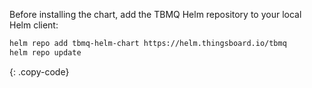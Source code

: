 Before installing the chart, add the TBMQ Helm repository to your local Helm client:

```bash
helm repo add tbmq-helm-chart https://helm.thingsboard.io/tbmq
helm repo update
```
{: .copy-code}
